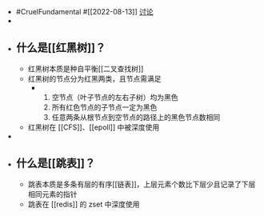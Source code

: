 - #CruelFundamental #[[2022-08-13]] [讨论](https://github.com/CYZH1307/CruelFundamental/tree/main/homework/202208/13)
-
- ## 什么是[[红黑树]]？
	- 红黑树本质是种自平衡[[二叉查找树]]
	- 红黑树的节点分为红黑两类，且节点需满足
		- 1. 空节点（叶子节点的左右子树）均为黑色
		  2. 所有红色节点的子节点一定为黑色
		  3. 任意两条从根节点到空节点的路径上的黑色节点数相同
	- 红黑树在 [[CFS]]、[[epoll]] 中被深度使用
-
- ## 什么是[[跳表]]？
	- 跳表本质是多条有层的有序[[链表]]，上层元素个数比下层少且记录了下层相同元素的指针
	- 跳表在 [[redis]] 的 zset 中深度使用